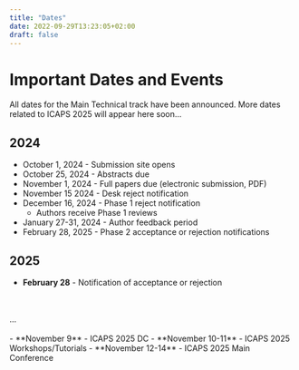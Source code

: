 ```yaml
---
title: "Dates"
date: 2022-09-29T13:23:05+02:00
draft: false
---
```


# Important Dates and Events

All dates for the Main Technical track have been announced. More dates related to ICAPS 2025 will appear here soon...

## 2024

- October 1, 2024 - Submission site opens
- October 25, 2024 - Abstracts due
- November 1, 2024 - Full papers due (electronic submission, PDF)
- November 15 2024 - Desk reject notification
- December 16, 2024 - Phase 1 reject notification
  - Authors receive Phase 1 reviews
- January 27-31, 2024 - Author feedback period
- February 28, 2025 - Phase 2 acceptance or rejection notifications


## 2025

- **February 28** -  Notification of acceptance or rejection
</br>
</br>
...
</br>
</br>
- **November 9** - ICAPS 2025 DC
- **November 10-11** - ICAPS 2025 Workshops/Tutorials
- **November 12-14** - ICAPS 2025 Main Conference



